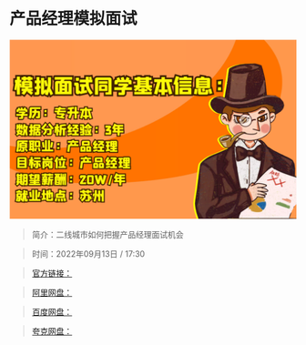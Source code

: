 # 产品经理模拟面试

![img](../../assets/f075cda5243d4ceaaf860dff2f30cb05.png)

> 简介：二线城市如何把握产品经理面试机会

> 时间：2022年09月13日 / 17:30

> [官方链接：]()

> [阿里网盘：]()

> [百度网盘：]()

> [夸克网盘：]()
